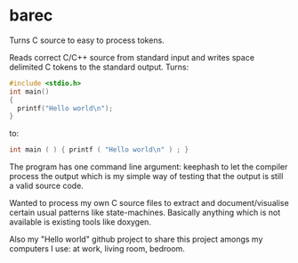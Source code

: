# barec
Turns C source to easy to process tokens.

Reads correct C/C++ source from standard input and writes space delimited C tokens to the standard output.
Turns:
```cpp
#include <stdio.h>  
int main()  
{  
  printf("Hello world\n");  
}  
```
to:
```cpp
int main ( ) { printf ( "Hello world\n" ) ; }
```
The program has one command line argument: keephash
to let the compiler process the output which is my simple way of testing that the output is still a valid source code.

Wanted to process my own C source files to extract and document/visualise certain usual patterns like state-machines.
Basically anything which is not available is existing tools like doxygen.

Also my "Hello world" github project to share this project amongs my computers I use: at work, living room, bedroom.
